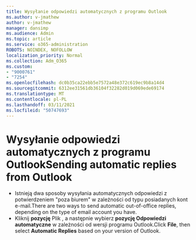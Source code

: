 ```yaml
---
title: Wysyłanie odpowiedzi automatycznych z programu Outlook
ms.author: v-jmathew
author: v-jmathew
manager: dansimp
ms.audience: Admin
ms.topic: article
ms.service: o365-administration
ROBOTS: NOINDEX, NOFOLLOW
localization_priority: Normal
ms.collection: Adm_O365
ms.custom:
- "9000761"
- "7254"
ms.openlocfilehash: dc0b35ca22ebb5e7572a48e372c619ec9b8a14d4
ms.sourcegitcommit: 6312ee31561db36104f32282d019d069ede69174
ms.translationtype: MT
ms.contentlocale: pl-PL
ms.lasthandoff: 03/11/2021
ms.locfileid: "50747693"
---
```

# <a name="sending-automatic-replies-from-outlook"></a><span data-ttu-id="876cb-102">Wysyłanie odpowiedzi automatycznych z programu Outlook</span><span class="sxs-lookup"><span data-stu-id="876cb-102">Sending automatic replies from Outlook</span></span>

- <span data-ttu-id="876cb-103">Istnieją dwa sposoby wysyłania automatycznych odpowiedzi z potwierdzeniem "poza biurem" w zależności od typu posiadanych kont e-mail.</span><span class="sxs-lookup"><span data-stu-id="876cb-103">There are two ways to send automatic out-of-office replies, depending on the type of email account you have.</span></span>
- <span data-ttu-id="876cb-104">Kliknij **pozycję** Plik , a następnie wybierz **pozycję Odpowiedzi automatyczne** w zależności od wersji programu Outlook.</span><span class="sxs-lookup"><span data-stu-id="876cb-104">Click **File**, then select **Automatic Replies** based on your version of Outlook.</span></span>
